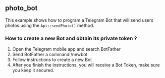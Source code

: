 ## photo_bot
This example shows how to program a Telegram Bot that will send users photos using the `Api::sendPhoto()` method.

### How to create a new Bot and obtain its private token ?
1. Open the Telegram mobile app and search BotFather
2. Send BotFather a command /newbot
3. Follow instructions to create a new Bot
4. After you finish the instructions, you will receive a Bot Token, make sure you keep it secured. 

